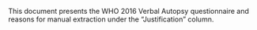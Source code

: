 This document presents the WHO 2016 Verbal Autopsy questionnaire and reasons for manual extraction under the “Justification” column.
